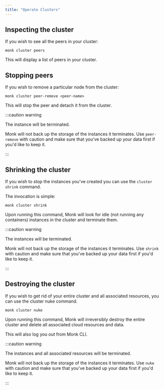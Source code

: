 ```yaml
---
title: "Operate Clusters"
---
```


## Inspecting the cluster

If you wish to see all the peers in your cluster:

    monk cluster peers

This will display a list of peers in your cluster.

## Stopping peers

If you wish to remove a particular node from the cluster:

    monk cluster peer-remove <peer-name>

This will stop the peer and detach it from the cluster.

:::caution warning

The instance will be terminated.

Monk will not back up the storage of the instances it terminates. Use `peer-remove` with caution and make sure that you've backed up your data first if you'd like to keep it.

:::

## Shrinking the cluster

If you wish to stop the instances you've created you can use the `cluster shrink` command.

The invocation is simple:

    monk cluster shrink

Upon running this command, Monk will look for idle (not running any containers) instances in the cluster and terminate them.

:::caution warning

The instances will be terminated.

Monk will not back up the storage of the instances it terminates. Use `shrink` with caution and make sure that you've backed up your data first if you'd like to keep it.

:::

## Destroying the cluster

If you wish to get rid of your entire cluster and all associated resources, you can use the cluster nuke command.

    monk cluster nuke

Upon running this command, Monk will irreversibly destroy the entire cluster and delete all associated cloud resources and data.

This will also log you out from Monk CLI.

:::caution warning

The instances and all associated resources will be terminated.

Monk will not back up the storage of the instances it terminates. Use `nuke` with caution and make sure that you've backed up your data first if you'd like to keep it.

:::